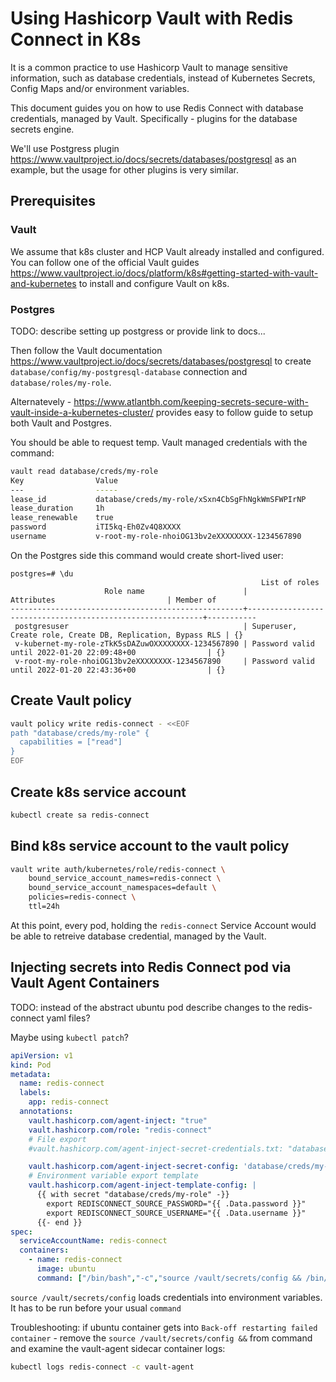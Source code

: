 # Using Hashicorp Vault with Redis Connect in K8s

It is a common practice to use Hashicorp Vault to manage sensitive information, such as database credentials, instead of Kubernetes Secrets, Config Maps and/or environment variables.

This document guides you on how to use Redis Connect with database credentials, managed by Vault. Specifically - plugins for the database secrets engine.

We'll use Postgress plugin https://www.vaultproject.io/docs/secrets/databases/postgresql as an example, but the usage for other plugins is very similar.

## Prerequisites

### Vault

We assume that k8s cluster and HCP Vault already installed and configured. You can follow one of the official Vault guides https://www.vaultproject.io/docs/platform/k8s#getting-started-with-vault-and-kubernetes to install and configure Vault on k8s.

### Postgres

TODO: describe setting up postgress or provide link to docs...

Then follow the Vault documentation https://www.vaultproject.io/docs/secrets/databases/postgresql to create `database/config/my-postgresql-database` connection and `database/roles/my-role`.

Alternatevely - https://www.atlantbh.com/keeping-secrets-secure-with-vault-inside-a-kubernetes-cluster/ provides easy to follow guide to setup both Vault and Postgres.

You should be able to request temp. Vault managed credentials with the command:
```bash
vault read database/creds/my-role
Key                Value
---                -----
lease_id           database/creds/my-role/xSxn4CbSgFhNgkWmSFWPIrNP
lease_duration     1h
lease_renewable    true
password           iTI5kq-Eh0Zv4Q8XXXX
username           v-root-my-role-nhoiOG13bv2eXXXXXXXX-1234567890
```
On the Postgres side this command would create short-lived user:

```
postgres=# \du
                                                        List of roles
                     Role name                      |                         Attributes                         | Member of 
----------------------------------------------------+------------------------------------------------------------+-----------
 postgresuser                                       | Superuser, Create role, Create DB, Replication, Bypass RLS | {}
 v-kubernet-my-role-zTkK5sDAZuwOXXXXXXXX-1234567890 | Password valid until 2022-01-20 22:09:48+00                | {}
 v-root-my-role-nhoiOG13bv2eXXXXXXXX-1234567890     | Password valid until 2022-01-20 22:43:36+00                | {}

```

## Create Vault policy
```bash
vault policy write redis-connect - <<EOF
path "database/creds/my-role" {
  capabilities = ["read"]
}
EOF
```

## Create k8s service account
```bash
kubectl create sa redis-connect
```

## Bind k8s service account to the vault policy
```bash
vault write auth/kubernetes/role/redis-connect \
    bound_service_account_names=redis-connect \
    bound_service_account_namespaces=default \
    policies=redis-connect \
    ttl=24h
```

At this point, every pod, holding the `redis-connect` Service Account would be able to retreive database credential, managed by the Vault.

## Injecting secrets into Redis Connect pod via Vault Agent Containers

TODO: instead of the abstract ubuntu pod describe changes to the redis-connect yaml files?

Maybe using `kubectl patch`?

```yaml
apiVersion: v1
kind: Pod
metadata:
  name: redis-connect
  labels:
    app: redis-connect
  annotations:
    vault.hashicorp.com/agent-inject: "true"
    vault.hashicorp.com/role: "redis-connect"
    # File export 
    #vault.hashicorp.com/agent-inject-secret-credentials.txt: "database/creds/my-role"

    vault.hashicorp.com/agent-inject-secret-config: 'database/creds/my-role'
    # Environment variable export template
    vault.hashicorp.com/agent-inject-template-config: |
      {{ with secret "database/creds/my-role" -}}
        export REDISCONNECT_SOURCE_PASSWORD="{{ .Data.password }}"
        export REDISCONNECT_SOURCE_USERNAME="{{ .Data.username }}"
      {{- end }}
spec:
  serviceAccountName: redis-connect
  containers:
    - name: redis-connect
      image: ubuntu
      command: ["/bin/bash","-c","source /vault/secrets/config && /bin/sleep 1000"]
```

`source /vault/secrets/config` loads credentials into environment variables. It has to be run before your usual `command`

Troubleshooting: if ubuntu container gets into  `Back-off restarting failed container` - remove the `source /vault/secrets/config &&` from command and examine the vault-agent sidecar container logs:

```bash
kubectl logs redis-connect -c vault-agent
```
